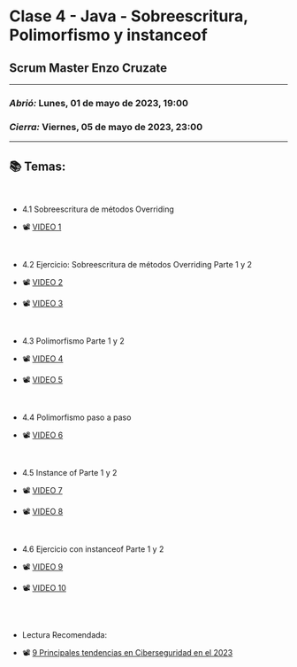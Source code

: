 # Clase 4 - Java - Sobreescritura, Polimorfismo y instanceof
## Scrum Master Enzo Cruzate

---

### *Abrió:* Lunes, 01 de mayo de 2023, 19:00
### *Cierra:* Viernes, 05 de mayo de 2023, 23:00

---

## 📚 Temas:

<br>

- 4.1 Sobreescritura de métodos Overriding

- 📽 [VIDEO 1](https://frsrutneduar-my.sharepoint.com/personal/abetancud_frsr_utn_edu_ar/_layouts/15/stream.aspx?id=%2Fpersonal%2Fabetancud_frsr_utn_edu_ar%2FDocuments%2FJava%20Tercer%20Semestre%202023%2FClase%204%2FClase%204%20Parte%201%20Java%2Emp4&ga=1)

<br>

- 4.2 Ejercicio: Sobreescritura de métodos Overriding Parte 1 y 2

- 📽 [VIDEO 2](https://frsrutneduar-my.sharepoint.com/personal/abetancud_frsr_utn_edu_ar/_layouts/15/stream.aspx?id=%2Fpersonal%2Fabetancud_frsr_utn_edu_ar%2FDocuments%2FJava%20Tercer%20Semestre%202023%2FClase%204%2FClase%204%20Parte%202%20Java%2Emp4&ga=1)

- 📽 [VIDEO 3](https://frsrutneduar-my.sharepoint.com/personal/abetancud_frsr_utn_edu_ar/_layouts/15/stream.aspx?id=%2Fpersonal%2Fabetancud_frsr_utn_edu_ar%2FDocuments%2FJava%20Tercer%20Semestre%202023%2FClase%204%2FClase%204%20Parte%203%20Java%2Emp4&ga=1)

<br>

- 4.3 Polimorfismo Parte 1 y 2

- 📽 [VIDEO 4](https://frsrutneduar-my.sharepoint.com/personal/abetancud_frsr_utn_edu_ar/_layouts/15/stream.aspx?id=%2Fpersonal%2Fabetancud_frsr_utn_edu_ar%2FDocuments%2FJava%20Tercer%20Semestre%202023%2FClase%204%2FClase%204%20Parte%204%20Java%2Emp4&ga=1)

- 📽 [VIDEO 5](https://frsrutneduar-my.sharepoint.com/personal/abetancud_frsr_utn_edu_ar/_layouts/15/stream.aspx?id=%2Fpersonal%2Fabetancud_frsr_utn_edu_ar%2FDocuments%2FJava%20Tercer%20Semestre%202023%2FClase%204%2FClase%204%20Parte%205%20Java%2Emp4&ga=1)

<br>

- 4.4 Polimorfismo paso a paso

- 📽 [VIDEO 6](https://frsrutneduar-my.sharepoint.com/personal/abetancud_frsr_utn_edu_ar/_layouts/15/stream.aspx?id=%2Fpersonal%2Fabetancud_frsr_utn_edu_ar%2FDocuments%2FJava%20Tercer%20Semestre%202023%2FClase%204%2FClase%204%20Parte%206%20Java%2Emp4&ga=1)

<br>

- 4.5 Instance of Parte 1 y 2

- 📽 [VIDEO 7](https://frsrutneduar-my.sharepoint.com/personal/abetancud_frsr_utn_edu_ar/_layouts/15/stream.aspx?id=%2Fpersonal%2Fabetancud_frsr_utn_edu_ar%2FDocuments%2FJava%20Tercer%20Semestre%202023%2FClase%204%2FClase%204%20Parte%207%20Java%2Emp4&ga=1)

- 📽 [VIDEO 8](https://frsrutneduar-my.sharepoint.com/personal/abetancud_frsr_utn_edu_ar/_layouts/15/stream.aspx?id=%2Fpersonal%2Fabetancud_frsr_utn_edu_ar%2FDocuments%2FJava%20Tercer%20Semestre%202023%2FClase%204%2FClase%204%20Parte%208%20Java%2Emp4&ga=1)

<br>

- 4.6 Ejercicio con instanceof Parte 1 y 2

- 📽 [VIDEO 9](https://frsrutneduar-my.sharepoint.com/personal/abetancud_frsr_utn_edu_ar/_layouts/15/stream.aspx?id=%2Fpersonal%2Fabetancud_frsr_utn_edu_ar%2FDocuments%2FJava%20Tercer%20Semestre%202023%2FClase%204%2FClase%204%20Parte%209%20Java%2Emp4&ga=1)

- 📽 [VIDEO 10](https://frsrutneduar-my.sharepoint.com/personal/abetancud_frsr_utn_edu_ar/_layouts/15/stream.aspx?id=%2Fpersonal%2Fabetancud_frsr_utn_edu_ar%2FDocuments%2FJava%20Tercer%20Semestre%202023%2FClase%204%2FClase%204%20Parte%2010%20Java%2Emp4&ga=1)

<br><br>

- Lectura Recomendada:

- 📽 [9 Principales tendencias en Ciberseguridad en el 2023](https://achirou.com/principales-tendencias-en-ciberseguridad/?utm_content=educational&utm_source=email-sendgrid&utm_medium=5088112&utm_campaign=2023-05-01&utm_term=24645730)
